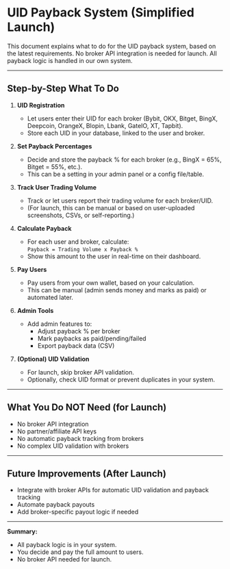 # UID Payback System (Simplified Launch)

This document explains what to do for the UID payback system, based on the latest requirements. No broker API integration is needed for launch. All payback logic is handled in our own system.

---

## Step-by-Step What To Do

1. **UID Registration**

   - Let users enter their UID for each broker (Bybit, OKX, Bitget, BingX, Deepcoin, OrangeX, Blopin, Lbank, GateIO, XT, Tapbit).
   - Store each UID in your database, linked to the user and broker.

2. **Set Payback Percentages**

   - Decide and store the payback % for each broker (e.g., BingX = 65%, Bitget = 55%, etc.).
   - This can be a setting in your admin panel or a config file/table.

3. **Track User Trading Volume**

   - Track or let users report their trading volume for each broker/UID.
   - (For launch, this can be manual or based on user-uploaded screenshots, CSVs, or self-reporting.)

4. **Calculate Payback**

   - For each user and broker, calculate:  
     `Payback = Trading Volume x Payback %`
   - Show this amount to the user in real-time on their dashboard.

5. **Pay Users**

   - Pay users from your own wallet, based on your calculation.
   - This can be manual (admin sends money and marks as paid) or automated later.

6. **Admin Tools**

   - Add admin features to:
     - Adjust payback % per broker
     - Mark paybacks as paid/pending/failed
     - Export payback data (CSV)

7. **(Optional) UID Validation**
   - For launch, skip broker API validation.
   - Optionally, check UID format or prevent duplicates in your system.

---

## What You Do NOT Need (for Launch)

- No broker API integration
- No partner/affiliate API keys
- No automatic payback tracking from brokers
- No complex UID validation with brokers

---

## Future Improvements (After Launch)

- Integrate with broker APIs for automatic UID validation and payback tracking
- Automate payback payouts
- Add broker-specific payout logic if needed

---

**Summary:**

- All payback logic is in your system.
- You decide and pay the full amount to users.
- No broker API needed for launch.
